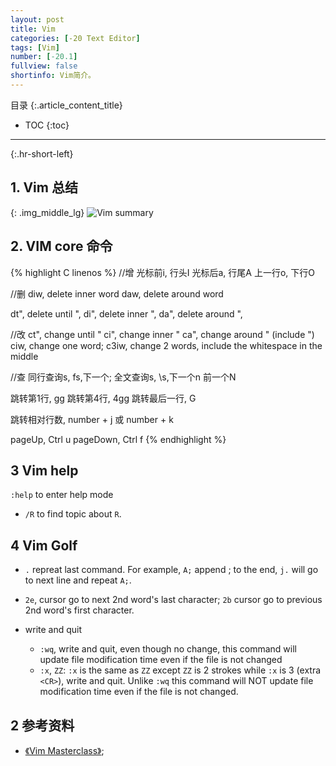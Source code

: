 ```yaml
---
layout: post
title: Vim
categories: [-20 Text Editor]
tags: [Vim]
number: [-20.1]
fullview: false
shortinfo: Vim简介。
---
```

目录
{:.article_content_title}


* TOC
{:toc}

---
{:.hr-short-left}

## 1. Vim 总结 ##


{: .img_middle_lg}
![Vim summary]({{site.url}}/assets/images/posts/20_TextEditor/2017-10-01-Vim/vim-cheat-sheet-advanced.png)


## 2. VIM core 命令

{% highlight C linenos %}
//增
光标前i, 行头I
光标后a, 行尾A
上一行o, 下行O

//删
diw, delete inner word
daw, delete around word

dt", delete until ",
di", delete inner ",
da", delete around ",

//改
ct", change until "
ci", change inner "
ca", change around " (include ")
ciw, change one word;
c3iw, change 2 words, include the whitespace in the middle

//查
同行查询s, fs,下一个;
全文查询s, \s,下一个n 前一个N

跳转第1行, gg
跳转第4行, 4gg
跳转最后一行, G

跳转相对行数, number + j 或 number + k

pageUp, Ctrl u
pageDown, Ctrl f
{% endhighlight %}

## 3 Vim help

`:help` to enter help mode

- `/R` to find topic about `R`.

## 4 Vim Golf

- `.` repreat last command. For example, `A;` append ; to the end, `j.` will go to next line and repeat `A;`.

- `2e`, cursor go to next 2nd word's last character; `2b` cursor go to previous 2nd word's first character.

- write and quit
  - `:wq`, write and quit, even though no change, this command will update file modification time even if the file is not changed
  - `:x`, `ZZ`: `:x` is the same as `ZZ` except `ZZ` is 2 strokes while `:x` is 3 (extra `<CR>`), write and quit. Unlike `:wq`  this command will NOT update file modification time even if the file is not changed.



## 2 参考资料 ##
- [《Vim Masterclass》](https://www.udemy.com/vim-commands-cheat-sheet/);



